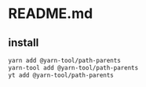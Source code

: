 # README.md

    

## install

```bash
yarn add @yarn-tool/path-parents
yarn-tool add @yarn-tool/path-parents
yt add @yarn-tool/path-parents
```

